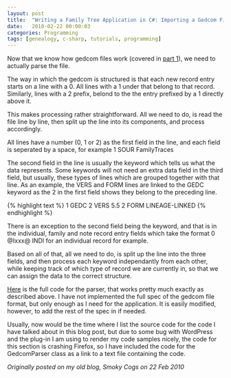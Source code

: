 ```yaml
---
layout: post
title:  "Writing a Family Tree Application in C#: Importing a Gedcom File - Part 2"
date:   2010-02-22 00:00:03
categories: Programming
tags: [genealogy, c-sharp, tutorials, programming]
---
```


Now that we know how gedcom files work (covered in [part 1](/programming/2010/02/22/writing-a-family-tree-application-in-csharp-importing-a-gedcom-file-part-1.html)), we need to actually parse the file.

The way in which the gedcom is structured is that each new record entry starts on a line with a 0. All lines with a 1 under that belong to that record. Similarly, lines with a 2 prefix, belond to the the entry prefixed by a 1 directly above it.

This makes processing rather straightforward. All we need to do, is read the file line by line, then split up the line into its components, and process accordingly.

All lines have a number (0, 1 or 2) as the first field in the line, and each field is seperated by a space, for example 1 SOUR FamilyTraces

The second field in the line is usually the keyword which tells us what the data represents. Some keywords will not need an extra data field in the third field, but usually, these types of lines which are grouped together with that line.
As an example, the VERS and FORM lines are linked to the GEDC keyword as the 2 in the first field shows they belong to the preceding line.

{% highlight text %}
1 GEDC
2 VERS 5.5
2 FORM LINEAGE-LINKED
{% endhighlight %}
<!--more-->

There is an exception to the second field being the keyword, and that is in the individual, family and note record entry fields which take the format 0 @Ixxx@ INDI for an individual record for example.

Based on all of that, all we need to do, is split up the line into the three fields, and then process each keyword independantly from each other, while keeping track of which type of record we are currently in, so that we can assign the data to the correct structure.

[Here](https://github.com/sjmeunier/family-traces) is the full code for the parser, that works pretty much exactly as described above. I have not implemented the full spec of the gedcom file format, but only enough as I need for the application. It is easily modified, however, to add the rest of the spec in if needed.

Usually, now would be the time where I list the source code for the code I have talked about in this blog post, but due to some bug with WordPress and the plug-in I am using to render my code samples nicely, the code for this section is crashing Firefox, so I have included the code for the GedcomParser class as a link to a text file containing the code.

_Originally posted on my old blog, Smoky Cogs on 22 Feb 2010_